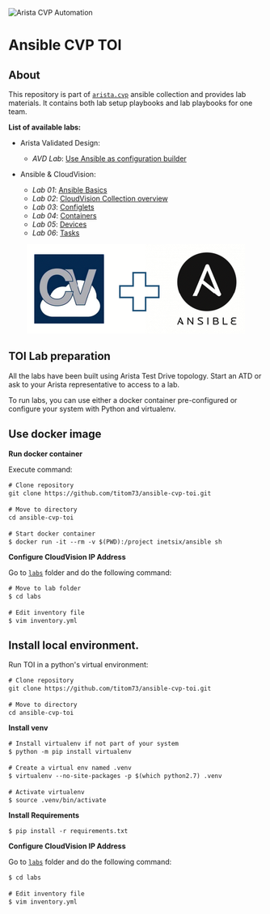 ![Arista CVP Automation](https://img.shields.io/badge/Arista-CVP%20Automation-blue) 

# Ansible CVP TOI

## About

This repository is part of [`arista.cvp`](https://github.com/titom73/ansible-cvp) ansible collection and provides lab materials. It contains both lab setup playbooks and lab playbooks for one team.

__List of available labs:__

- Arista Validated Design:
  - _AVD Lab_: [Use Ansible as configuration builder](avd)

- Ansible & CloudVision:
  - _Lab 01_: [Ansible Basics](labs/lab01-ansible-basics)
  - _Lab 02_: [CloudVision Collection overview](labs/lab02-arista.cvp-overview)
  - _Lab 03_: [Configlets](labs/lab03-cv-configlets)
  - _Lab 04_: [Containers](labs/lab04-cv-containers)
  - _Lab 05_: [Devices](labs/lab05-cv-device)
  - _Lab 06_: [Tasks](labs/lab05-cv-tasks)

<p align="center">
  <img src='imgs/cv_ansible_logo.png' alt='Arista CloudVision and Ansible'/>
</p>

## TOI Lab preparation

All the labs have been built using Arista Test Drive topology. Start an ATD or ask to your Arista representative to access to a lab.

To run labs, you can use either a docker container pre-configured or configure your system with Python and virtualenv.

## Use docker image

__Run docker container__

Execute command:

```shell
# Clone repository
git clone https://github.com/titom73/ansible-cvp-toi.git

# Move to directory
cd ansible-cvp-toi

# Start docker container
$ docker run -it --rm -v $(PWD):/project inetsix/ansible sh
```

__Configure CloudVision IP Address__

Go to [`labs`](labs/) folder and do the following command:

```shell
# Move to lab folder
$ cd labs

# Edit inventory file
$ vim inventory.yml
```

## Install local environment.

Run TOI in a python's virtual environment:

```shell
# Clone repository
git clone https://github.com/titom73/ansible-cvp-toi.git

# Move to directory
cd ansible-cvp-toi
```

__Install venv__

```shell
# Install virtualenv if not part of your system
$ python -m pip install virtualenv

# Create a virtual env named .venv
$ virtualenv --no-site-packages -p $(which python2.7) .venv

# Activate virtualenv
$ source .venv/bin/activate
```

__Install Requirements__

```shell
$ pip install -r requirements.txt
```

__Configure CloudVision IP Address__

Go to [`labs`](labs/) folder and do the following command:

```shell
$ cd labs

# Edit inventory file
$ vim inventory.yml
```
